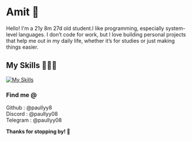 # Amit 🌻

Hello! I'm a 21y 8m 27d old student.I like programming, especially system-level languages. I don’t code for work, but I love building personal projects that help me out in my daily life, whether it’s for studies or just making things easier.

## My Skills 👨🏻‍💻
[![My Skills](https://skillicons.dev/icons?i=c,python,js,html,css)](https://skillicons.dev)

### Find me @
Github    : @paullyy8 <br>
Discord   : @paullyy08 <br>
Telegram  : @paullyy08

**Thanks for stopping by! 👋**
